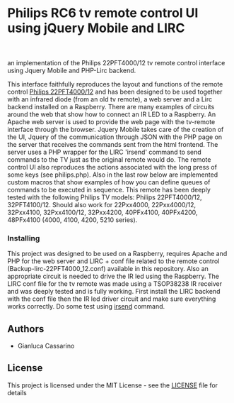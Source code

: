 # Philips RC6 tv remote control UI using jQuery Mobile and LIRC
<br />
<br />
an implementation of the Philips 22PFT4000/12 tv remote control interface using Jquery Mobile and PHP-Lirc backend.

This interface faithfully reproduces the layout and functions of the remote control [Philips 22PFT4000/12](https://github.com/gcassarino/jquery-mobile-Philips-RC6-tv-remote/blob/master/Philips_22PFT4000_12-remote.jpg) and has been designed to be used together with an infrared diode (from an old tv remote), a web server and a Lirc backend installed on a Raspberry. There are many examples of circuits around the web that show how to connect an IR LED to a Raspberry.
An Apache web server is used to provide the web page with the tv-remote interface through the browser. Jquery Mobile takes care of the creation of the UI, Jquery of the communication through JSON with the PHP page on the server that receives the commands sent from the html frontend. The server uses a PHP wrapper for the LIRC 'irsend' command to send commands to the TV just as the original remote would do. The remote control UI also reproduces the actions associated with the long press of some keys (see philips.php).
Also in the last row below are implemented custom macros that show examples of how you can define queues of commands to be executed in sequence.
This remote has been deeply tested with the following Philips TV models: Philips 22PFT4000/12, 32PFT4100/12. Should also work for 
22Pxx4000, 22Pxx4000/12, 32Pxx4100, 32Pxx4100/12, 32Pxx4200, 40PFx4100, 40PFx4200, 48PFx4100 (4000, 4100, 4200, 5210 series).

### Installing

This project was designed to be used on a Raspberry, requires Apache and PHP for the web server and LIRC + conf file related to the remote control (Backup-lirc-22PFT4000_12.conf) available in this repository. Also an appropriate circuit is needed to drive the IR led using the Raspberry. The LIRC conf file for the tv remote was made using a TSOP38238 IR receiver and was deeply tested and is fully working. First install the LIRC backend with the conf file then the IR led driver circuit and make sure everything works correctly. Do some test using [irsend](http://www.lirc.org/html/irsend.html) command. 

## Authors

* Gianluca Cassarino

## License

This project is licensed under the MIT License - see the [LICENSE](LICENSE) file for details
